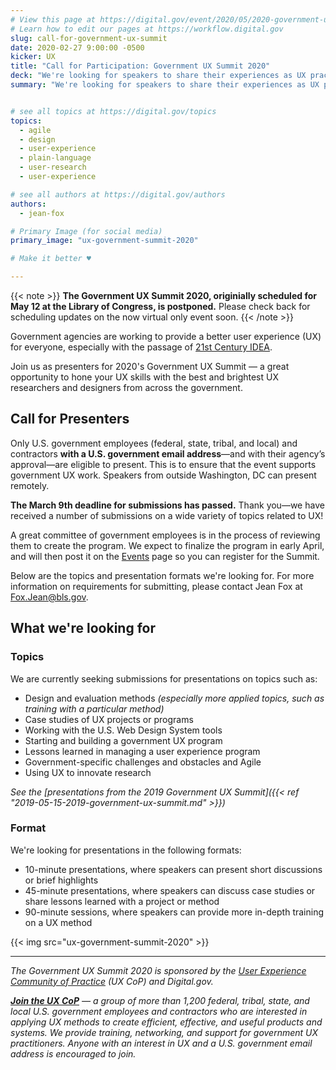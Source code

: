 ```yaml
---
# View this page at https://digital.gov/event/2020/05/2020-government-ux-summit
# Learn how to edit our pages at https://workflow.digital.gov
slug: call-for-government-ux-summit
date: 2020-02-27 9:00:00 -0500
kicker: UX
title: "Call for Participation: Government UX Summit 2020"
deck: "We're looking for speakers to share their experiences as UX practitioners in government."
summary: "We're looking for speakers to share their experiences as UX practitioners in government."


# see all topics at https://digital.gov/topics
topics:
  - agile
  - design
  - user-experience
  - plain-language
  - user-research
  - user-experience

# see all authors at https://digital.gov/authors
authors:
  - jean-fox

# Primary Image (for social media)
primary_image: "ux-government-summit-2020"

# Make it better ♥

---
```


{{< note >}}
**The Government UX Summit 2020, originially scheduled for May 12 at the Library of Congress, is postponed.** Please check back for scheduling updates on the now virtual only event soon.
{{< /note >}}

Government agencies are working to provide a better user experience (UX) for everyone, especially with the passage of [21st Century IDEA](https://digital.gov/topics/21st-century-idea/). 

Join us as presenters for 2020's Government UX Summit — a great opportunity to hone your UX skills with the best and brightest UX researchers and designers from across the government. 

## Call for Presenters

Only U.S. government employees (federal, state, tribal, and local) and contractors **with a U.S. government email address**&mdash;and with their agency’s approval&mdash;are eligible to present. This is to ensure that the event supports government UX work. Speakers from outside Washington, DC can present remotely. 

**The March 9th deadline for submissions has passed.** Thank you&mdash;we have received a number of submissions on a wide variety of topics related to UX! 

A great committee of government employees is in the process of reviewing them to create the program. We expect to finalize the program in early April, and will then post it on the [Events](https://digital.gov/events/) page so you can register for the Summit. 

Below are the topics and presentation formats we're looking for. For more information on requirements for submitting, please contact Jean Fox at [Fox.Jean@bls.gov](mailto:Fox.Jean@bls.gov). 

## What we're looking for

### Topics 

We are currently seeking submissions for presentations on topics such as:

 - Design and evaluation methods _(especially more applied topics, such as training with a particular method)_
 - Case studies of UX projects or programs
 - Working with the U.S. Web Design System
  tools
 - Starting and building a government UX program
 - Lessons learned in managing a user experience program
 - Government-specific challenges and obstacles
  and Agile
 - Using UX to innovate
  research

_See the [presentations from the 2019 Government UX Summit]({{< ref "2019-05-15-2019-government-ux-summit.md" >}})_

### Format 

We're looking for presentations in the following formats:

 - 10-minute presentations, where speakers can present short discussions or brief highlights
 - 45-minute presentations, where speakers can discuss case studies or share lessons learned with a project or method
 - 90-minute sessions, where speakers can provide more in-depth training on a UX method

{{< img src="ux-government-summit-2020" >}}

---

_The Government UX Summit 2020 is sponsored by the [User Experience Community of Practice](https://digital.gov/communities/user-experience/) (UX CoP) and Digital.gov._

_[**Join the UX CoP**](https://digital.gov/communities/user-experience/) &mdash; a group of more than 1,200 federal, tribal, state, and local U.S. government employees and contractors who are interested in applying UX methods to create efficient, effective, and useful products and systems. We provide training, networking, and support for government UX practitioners. Anyone with an interest in UX and a U.S. government email address is encouraged to join._
